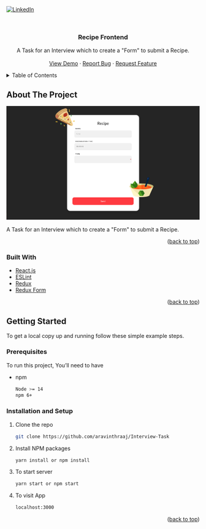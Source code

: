 <div id="top"></div>

[![LinkedIn][linkedin-shield]][linkedin-url]

<!-- PROJECT LOGO -->
<br />
<div align="center">

<h3 align="center">Recipe Frontend</h3>

  <p align="center">
    A Task for an Interview which to create a "Form" to submit a Recipe.
    <br />
    <br />
    <a href="https://aravinthraaj.github.io/Interview-Task/">View Demo</a>
    ·
    <a href="https://github.com/aravinthraaj/Interview-Task/issues">Report Bug</a>
    ·
    <a href="https://github.com/aravinthraaj/Interview-Task/issues">Request Feature</a>
  </p>
</div>

<!-- TABLE OF CONTENTS -->
<details>
  <summary>Table of Contents</summary>
  <ol>
    <li>
      <a href="#about-the-project">About The Project</a>
      <ul>
        <li><a href="#built-with">Built With</a></li>
      </ul>
    </li>
    <li>
      <a href="#getting-started">Getting Started</a>
      <ul>
        <li><a href="#prerequisites">Prerequisites</a></li>
        <li><a href="#installation">Installation</a></li>
      </ul>
    </li>

  </ol>
</details>

<!-- ABOUT THE PROJECT -->

## About The Project

[![Product Name Screen Shot][product-screenshot]](https://example.com)

A Task for an Interview which to create a "Form" to submit a Recipe.

<p align="right">(<a href="#top">back to top</a>)</p>

### Built With

- [React.js](https://reactjs.org)
- [ESLint](https://eslint.org)
- [Redux](https://redux.js.org)
- [Redux Form](https://redux-form.com)

<p align="right">(<a href="#top">back to top</a>)</p>

<!-- GETTING STARTED -->

## Getting Started

To get a local copy up and running follow these simple example steps.

### Prerequisites

To run this project, You’ll need to have

- npm
  ```sh
  Node >= 14
  npm 6+
  ```

### Installation and Setup

1. Clone the repo
   ```sh
   git clone https://github.com/aravinthraaj/Interview-Task
   ```
2. Install NPM packages
   ```sh
   yarn install or npm install
   ```
3. To start server
   ```sh
   yarn start or npm start
   ```
4. To visit App
   ```sh
   localhost:3000
   ```

<p align="right">(<a href="#top">back to top</a>)</p>

[linkedin-shield]: https://img.shields.io/badge/-LinkedIn-black.svg?style=for-the-badge&logo=linkedin&colorB=555
[linkedin-url]: https://linkedin.com/in/aravinthraaj
[product-screenshot]: Task.png
